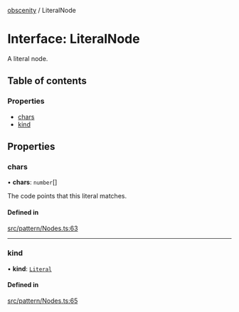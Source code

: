 [obscenity](../README.md) / LiteralNode

# Interface: LiteralNode

A literal node.

## Table of contents

### Properties

- [chars](LiteralNode.md#chars)
- [kind](LiteralNode.md#kind)

## Properties

### chars

• **chars**: `number`[]

The code points that this literal matches.

#### Defined in

[src/pattern/Nodes.ts:63](https://github.com/jo3-l/obscenity/blob/37976b6/src/pattern/Nodes.ts#L63)

___

### kind

• **kind**: [`Literal`](../enums/SyntaxKind.md#literal)

#### Defined in

[src/pattern/Nodes.ts:65](https://github.com/jo3-l/obscenity/blob/37976b6/src/pattern/Nodes.ts#L65)
